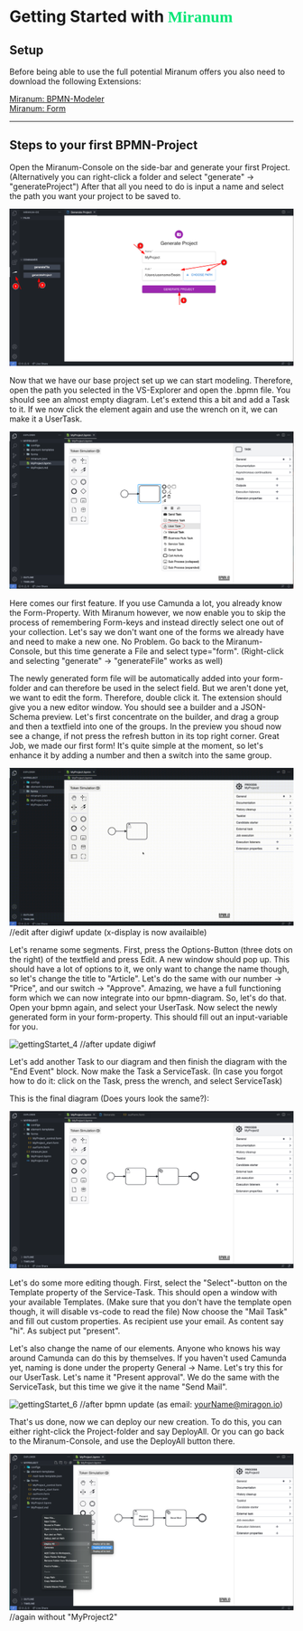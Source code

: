 
# Getting Started with <h style="font-family: Academy Engraved LET; color:#00E676">Miranum</h>

## Setup
Before being able to use the full potential Miranum offers you also need to download the following Extensions:

[Miranum: BPMN-Modeler](https://marketplace.visualstudio.com/items?itemName=miragon-gmbh.vs-code-bpmn-modeler) \
[Miranum: Form](https://marketplace.visualstudio.com/items?itemName=miragon-gmbh.vs-code-vuetify-jsonschema-builder)

<hr>

## Steps to your first BPMN-Project
Open the Miranum-Console on the side-bar and generate your first Project. 
(Alternatively you can right-click a folder and select "generate" -> "generateProject")
After that all you need to do is input a name and select the path you want your project to be saved to.

![gettingStartet_1](../images/gettingStartet/gettingStartet_step1.png)

Now that we have our base project set up we can start modeling. 
Therefore, open the path you selected in the VS-Explorer and open the .bpmn file.
You should see an almost empty diagram. Let's extend this a bit and add a Task to it.
If we now click the element again and use the wrench on it, we can make it a UserTask.

![gettingStartet_2](../images/gettingStartet/gettingStartet_step2.png)

Here comes our first feature. If you use Camunda a lot, you already know the Form-Property.
With Miranum however, we now enable you to skip the process of remembering Form-keys and instead directly select one out of your collection.
Let's say we don't want one of the forms we already have and need to make a new one. No Problem.
Go back to the Miranum-Console, but this time generate a File and select type="form". (Right-click and selecting "generate" -> "generateFile" works as well)

The newly generated form file will be automatically added into your form-folder and can therefore be used in the select field.
But we aren't done yet, we want to edit the form. Therefore, double click it.
The extension should give you a new editor window. You should see a builder and a JSON-Schema preview.
Let's first concentrate on the builder, and drag a group and then a textfield into one of the groups. 
In the preview you shoud now see a change, if not press the refresh button in its top right corner.
Great Job, we made our first form! It's quite simple at the moment, so let's enhance it by adding a number and then a switch into the same group.

![gettingStartet_3](../images/gettingStartet/gettingStartet_step3.gif) //edit after digiwf update (x-display is now availaible)

Let's rename some segments. First, press the Options-Button (three dots on the right) of the textfield and press Edit. 
A new window should pop up. This should have a lot of options to it, we only want to change the name though, so let's change the title to "Article".
Let's do the same with our number -> "Price", and our switch -> "Approve".
Amazing, we have a full functioning form which we can now integrate into our bpmn-diagram.
So, let's do that. Open your bpmn again, and select your UserTask. 
Now select the newly generated form in your form-property. This should fill out an input-variable for you.

![gettingStartet_4](../images/gettingStartet/gettingStartet__step4.gif) //after update digiwf

Let's add another Task to our diagram and then finish the diagram with the "End Event" block.
Now make the Task a ServiceTask. (In case you forgot how to do it: click on the Task, press the wrench, and select ServiceTask)

This is the final diagram (Does yours look the same?):

![gettingStartet_5](../images/gettingStartet/gettingStartet_step5.png)

Let's do some more editing though. First, select the "Select"-button on the Template property of the Service-Task.
This should open a window with your available Templates. (Make sure that you don't have the template open though, it will disable vs-code to read the file) 
Now choose the "Mail Task" and fill out custom properties.
As recipient use your email. As content say "hi". As subject put "present".

Let's also change the name of our elements. Anyone who knows his way around Camunda can do this by themselves.
If you haven't used Camunda yet, naming is done under the property General -> Name.
Let's try this for our UserTask. Let's name it "Present approval". We do the same with the ServiceTask, but this time we give it the name "Send Mail".

![gettingStartet_6](../images/gettingStartet/gettingStartet__step6.gif) //after bpmn update (as email: yourName@miragon.io)

That's us done, now we can deploy our new creation. To do this, you can either right-click the Project-folder and say DeployAll.
Or you can go back to the Miranum-Console, and use the DeployAll button there.

![gettingStartet_7](../images/gettingStartet/gettingStartet_step7.png) //again without "MyProject2"
